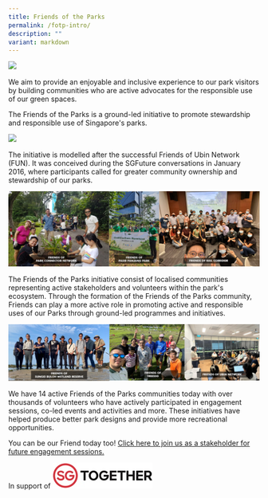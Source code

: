 ```yaml
---
title: Friends of the Parks
permalink: /fotp-intro/
description: ""
variant: markdown
---
```

![](/images/fotp%20montage%202.png)

We aim to provide an enjoyable and inclusive experience to our park visitors by building communities who are active advocates for the responsible use of our green spaces.

The Friends of the Parks is a ground-led initiative to promote stewardship and responsible use of Singapore's parks. 

![](/images/fotp%20montage%203.png)

The initiative is modelled after the successful Friends of Ubin Network (FUN). It was conceived during the SGFuture conversations in January 2016, where participants called for greater community ownership and stewardship of our parks.

![](/images/fotp%20montage%204.png)

The Friends of the Parks initiative consist of localised communities representing active stakeholders and volunteers within the park's ecosystem. Through the formation of the Friends of the Parks community, Friends can play a more active role in promoting active and responsible uses of our Parks through ground-led programmes and initiatives.

![](/images/fotp%20montage%205.png)

We have 14 active Friends of the Parks communities today with over thousands of volunteers who have actively participated in engagement sessions, co-led events and activities and more. These initiatives have helped produce better park designs and provide more recreational opportunities.

You can be our Friend today too! [Click here to join us as a stakeholder for future engagement sessions.](https://form.gov.sg/#!/5e21692b935451001117a12e)




In support of
![Alt text for image on Isomer site](/images/SGTGT.JPG)